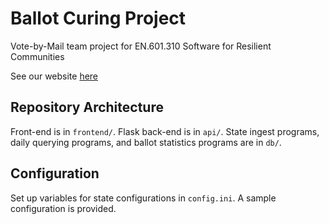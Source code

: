 # Ballot Curing Project
Vote-by-Mail team project for EN.601.310 Software for Resilient Communities 

See our website [here](http://www.cnds.jhu.edu/courses/cs310/vote-by-mail/)

## Repository Architecture
Front-end is in `frontend/`.
Flask back-end is in `api/`.
State ingest programs, daily querying programs, and ballot statistics programs are in `db/`.

## Configuration
Set up variables for state configurations in `config.ini`. A sample configuration is provided.
